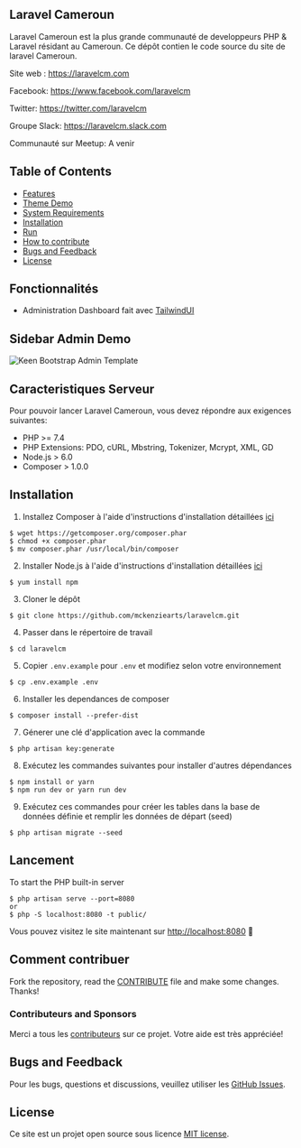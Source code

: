 ## Laravel Cameroun

Laravel Cameroun est la plus grande communauté de developpeurs PHP & Laravel résidant au Cameroun.
Ce dépôt contien le code source du site de laravel Cameroun.


Site web : https://laravelcm.com

Facebook: https://www.facebook.com/laravelcm

Twitter: https://twitter.com/laravelcm

Groupe Slack: https://laravelcm.slack.com

Communauté sur Meetup: A venir

## Table of Contents

- [Features](#features)
- [Theme Demo](#theme-demo)
- [System Requirements](#system-requirements)
- [Installation](#installation)
- [Run](#run)
- [How to contribute](#how-to-contribute)
- [Bugs and Feedback](#bugs-and-feedback)
- [License](#license)

## Fonctionnalités

- Administration Dashboard fait avec [TailwindUI](https://tailwindui.com)

## Sidebar Admin Demo
![Keen Bootstrap Admin Template](http://keenthemes.com/keen/themes/keen/doc/assets/img/demos/demo1-1.png "Keen Theme Browser Preview")


## Caracteristiques Serveur
Pour pouvoir lancer Laravel Cameroun, vous devez répondre aux exigences suivantes:
- PHP >= 7.4
- PHP Extensions: PDO, cURL, Mbstring, Tokenizer, Mcrypt, XML, GD
- Node.js > 6.0
- Composer > 1.0.0

## Installation
1. Installez Composer à l'aide d'instructions d'installation détaillées [ici](https://getcomposer.org/doc/00-intro.md#installation-linux-unix-osx)
```
$ wget https://getcomposer.org/composer.phar
$ chmod +x composer.phar
$ mv composer.phar /usr/local/bin/composer
```
2. Installer Node.js à l'aide d'instructions d'installation détaillées [ici](https://nodejs.org/en/download/package-manager/)
```
$ yum install npm
```
3. Cloner le dépôt
```
$ git clone https://github.com/mckenziearts/laravelcm.git
```
4. Passer dans le répertoire de travail
```
$ cd laravelcm
```
5. Copier `.env.example` pour `.env` et modifiez selon votre environnement
```
$ cp .env.example .env
```
6. Installer les dependances de composer
```
$ composer install --prefer-dist
```
7. Génerer une clé d'application avec la commande
```
$ php artisan key:generate
```
8. Exécutez les commandes suivantes pour installer d'autres dépendances
```
$ npm install or yarn
$ npm run dev or yarn run dev
```
9. Exécutez ces commandes pour créer les tables dans la base de données définie et remplir les données de départ (seed)
```
$ php artisan migrate --seed
```

## Lancement

To start the PHP built-in server
```
$ php artisan serve --port=8080
or
$ php -S localhost:8080 -t public/
```

Vous pouvez visitez le site maintenant sur [http://localhost:8080](http://localhost:8080)  🙌

## Comment contribuer

Fork the repository, read the [CONTRIBUTE](CONTRIBUTE.md) file and make some changes.
Thanks!

### Contributeurs and Sponsors

Merci a tous les [contributeurs](https://github.com/mckenziearts/laravelcm/graphs/contributors) sur ce projet. Votre aide est très appréciée!

## Bugs and Feedback

Pour les bugs, questions et discussions, veuillez utiliser les [GitHub Issues](https://github.com/mckenziearts/laravelcm/issues).

## License

Ce site est un projet open source sous licence [MIT license](LICENSE).
